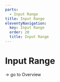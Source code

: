 ```yaml
---
parts:
  - Input Range
title: Input Range
eleventyNavigation:
  key: Input Range
  order: 20
  title: Input Range
---
```


# Input Range

-> go to Overview
